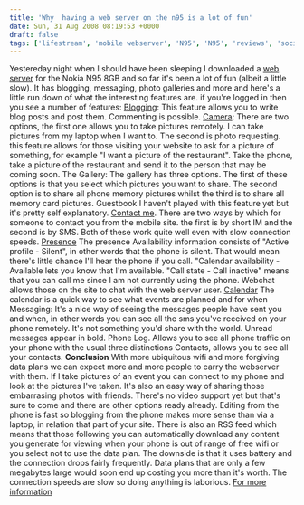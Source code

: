 ```yaml
---
title: 'Why  having a web server on the n95 is a lot of fun'
date: Sun, 31 Aug 2008 08:19:53 +0000
draft: false
tags: ['lifestream', 'mobile webserver', 'N95', 'N95', 'reviews', 'social media']
---
```


Yestereday night when I should have been sleeping I downloaded a [web server](https://warzabidul.mymobilesite.net) for the Nokia N95 8GB and so far it's been a lot of fun (albeit a little slow). It has blogging, messaging, photo galleries and more and here's a little run down of what the interesting features are. if you're logged in then you see a number of features: [Blogging](https://warzabidul.mymobilesite.net/.py?application=-4): This feature allows you to write blog posts and post them. Commenting is possible. [Camera](https://warzabidul.mymobilesite.net/.py?application=-5): There are two options, the first one allows you to take pictures remotely. I can take pictures from my laptop when I want to. The second is photo requesting. this feature allows for those visiting your website to ask for a picture of something, for example "I want a picture of the restaurant". Take the phone, take a picture of the restaurant and send it to the person that may be coming soon. The Gallery: The gallery has three options. The first of these options is that you select which pictures you want to share. The second option is to share all phone memory pictures whilst the third is to share all memory card pictures. Guestbook I haven't played with this feature yet but it's pretty self explanatory. [Contact me](https://warzabidul.mymobilesite.net/.py?application=-8). There are two ways by which for someone to contact you from the mobile site. the first is by short IM and the second is by SMS. Both of these work quite well even with slow connection speeds. [Presence](https://warzabidul.mymobilesite.net/.py?application=-13) The presence Availability information consists of "Active profile - Silent", in other words that the phone is silent. That would mean there's little chance I'll hear the phone if you call. "Calendar availability - Available lets you know that I'm available. "Call state - Call inactive" means that you can call me since I am not currently using the phone. Webchat allows those on the site to chat with the web server user. [Calendar](https://warzabidul.mymobilesite.net/.py?application=-11) The calendar is a quick way to see what events are planned and for when Messaging: It's a nice way of seeing the messages people have sent you and when, in other words you can see all the sms you've received on your phone remotely. It's not something you'd share with the world. Unread messages appear in bold. Phone Log. Allows you to see all phone traffic on your phone with the usual three distinctions Contacts, allows you to see all your contacts. **Conclusion** With more ubiquitous wifi and more forgiving data plans we can expect more and more people to carry the webserver with them. If I take pictures of an event you can connect to my phone and look at the pictures I've taken. It's also an easy way of sharing those embarrasing photos with friends. There's no video support yet but that's sure to come and there are other options ready already. Editing from the phone is fast so blogging from the phone makes more sense than via a laptop, in relation that part of your site. There is also an RSS feed which means that those following you can automatically download any content you generate for viewing when your phone is out of range of free wifi or you select not to use the data plan. The downside is that it uses battery and the connection drops fairly frequently. Data plans that are only a few megabytes large would soon end up costing you more than it's worth. The connection speeds are slow so doing anything is laborious. [For more information](http://mymobilesite.net/)
